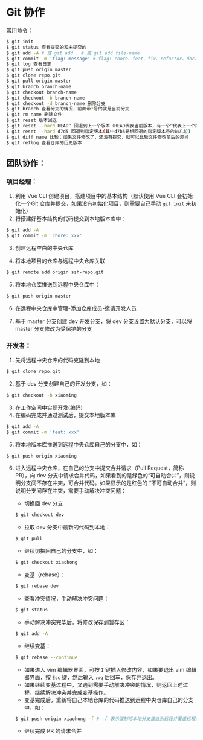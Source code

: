# Git 协作

常用命令：

```bash
$ git init
$ git status 查看提交的和未提交的
$ git add -A # 或 git add . # 或 git add file-name
$ git commit -m 'flag: message' # flag: chore、feat、fix、refactor、doc、test......
$ git log 查看日志
$ git push origin master
$ git clone repo.git
$ git pull origin master
$ git branch branch-name
$ git checkout branch-name
$ git checkout -b branch-name
$ git checkout -d branch-name 删除分支
$ git branch 查看分支的情况，前面带*号的就是当前分支
$ git rm name 删除文件
$ git reset 版本回退
$ git reset --hard HEAD^ 回退到上一个版本（HEAD代表当前版本，有一个^代表上一个版本，以此类推）
$ git reset --hard d7d5 回退到指定版本(其中d7b5是想回退的指定版本号的前几位)
$ git diff name 比较：如果文件修改了，还没有提交，就可以比较文件修改前后的差异
$ git reflog 查看仓库的历史版本
```

## 团队协作：

### 项目经理：

1. 利用 Vue CLI 创建项目，搭建项目中的基本结构（默认使用 Vue CLI 会初始化一个Git 仓库并提交，如果没有初始化项目，则需要自己手动 `git init` 来初始化）
2. 将搭建好基本结构的代码提交到本地版本库中：

```bash
$ git add -A
$ git commit -m 'chore: xxx'
```

3. 创建远程空白的中央仓库

4. 将本地项目的仓库与远程中央仓库关联

```bash
$ git remote add origin ssh-repo.git
```

5. 将本地仓库推送到远程中央仓库中：

```bash
$ git push origin master
```

6. 在远程中央仓库中管理-添加仓库成员-邀请开发人员

7. 基于 master 分支创建 dev 开发分支，将 dev 分支设置为默认分支，可以将 master 分支修改为受保护的分支

### 开发者：

1. 先将远程中央仓库的代码克隆到本地

```bash
$ git clone repo.git
```

2. 基于 dev 分支创建自己的开发分支，如：

```bash
$ git checkout -b xiaoming
```

3. 在工作空间中实现开发(编码)
4. 在编码完成并通过测试后，提交本地版本库

```bash
$ git add -A
$ git commit -m 'feat: xxx'
```

5. 将本地版本库推送到远程中央仓库自己的分支中，如：

```bash
$ git push origin xiaoming
```

6. 进入远程中央仓库，在自己的分支中提交合并请求（Pull Request，简称 PR），向 dev 分支中请求合并代码，如果看到的是绿色的“可自动合并”，则说明分支间不存在冲突，可合并代码。如果显示的是红色的 “不可自动合并”，则说明分支间存在冲突，需要手动解决冲突问题：

   - 切换回 dev 分支

   ```bash
   $ git checkout dev
   ```

   - 拉取 dev 分支中最新的代码到本地：

   ```bash
   $ git pull
   ```

   - 继续切换回自己的分支中，如：

   ```bash
   $ git checkout xiaohong
   ```

   - 变基（rebase）：

   ```bash
   $ git rebase dev
   ```

   - 查看冲突情况，手动解决冲突问题：

   ```bash
   $ git status
   ```

   - 手动解决冲突完毕后，将修改保存到暂存区：

   ```bash
   $ git add -A
   ```

   - 继续变基：

   ```bash
   $ git rebase --continue
   ```

   - 如果进入 vim 编辑器界面，可按 `I` 键插入修改内容，如果要退出 vim 编辑器界面，按 `Esc` 键，然后输入 `:wq` 后回车，保存并退出。
   - 如果继续变基过程中，又遇到需要手动解决冲突的情况，则返回上述过程，继续解决冲突并完成变基操作。
   - 变基完成后，重新将自己本地仓库的代码推送到远程中央仓库自己的分支中，如：

   ```bash
   $ git push origin xiaohong -f # -f 表示强制将本地分支推送到远程并覆盖远程分支中的内容
   ```

   - 继续完成 PR 的请求合并

